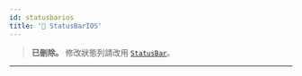 ```yaml
---
id: statusbarios
title: '🚧 StatusBarIOS'
---
```


> **已刪除。** 修改狀態列請改用 [`StatusBar`](statusbar.md)。

---